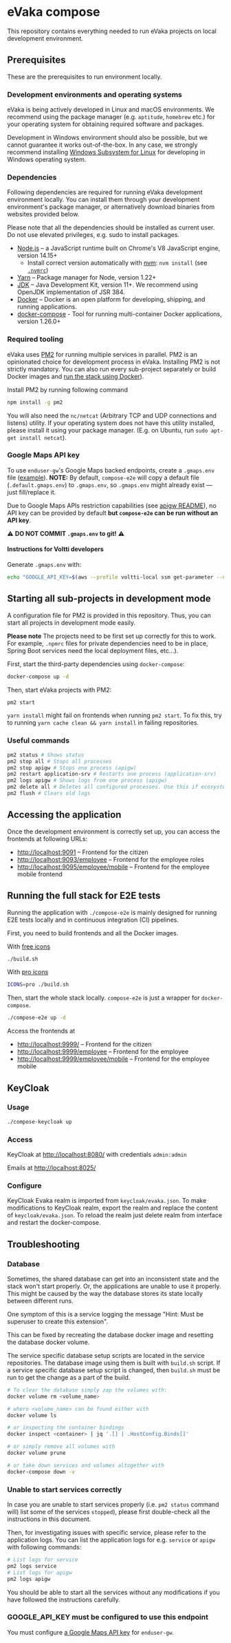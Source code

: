 <!--
SPDX-FileCopyrightText: 2017-2020 City of Espoo

SPDX-License-Identifier: LGPL-2.1-or-later
-->

# eVaka compose

This repository contains everything needed to run eVaka projects
on local development environment.

## Prerequisites

These are the prerequisites to run environment locally.

### Development environments and operating systems

eVaka is being actively developed in Linux and macOS environments.
We recommend using the package manager (e.g. `aptitude`, `homebrew` etc.)
for your operating system for obtaining required software and packages.

Development in Windows environment should also be possible, but we
cannot guarantee it works out-of-the-box. In any case, we strongly recommend
installing [Windows Subsystem for Linux](https://docs.microsoft.com/en-us/windows/wsl/install-win10)
for developing in Windows operating system.

### Dependencies

Following dependencies are required for running eVaka development
environment locally. You can install them through your development
environment's package manager, or alternatively download binaries
from websites provided below.

Please note that all the dependencies should be installed as
current user. Do not use elevated privileges, e.g. sudo to install
packages.

- [Node.js](https://nodejs.org/en/) – a JavaScript runtime built on Chrome's V8 JavaScript engine, version  14.15+
  - Install correct version automatically with [nvm](https://github.com/nvm-sh/nvm): `nvm install` (see [`.nvmrc`](../.nvmrc))
- [Yarn](https://yarnpkg.com/getting-started/install) – Package manager for Node, version 1.22+
- [JDK](https://openjdk.java.net/projects/jdk/11/) – Java Development
  Kit, version 11+. We recommend using OpenJDK implementation of JSR 384.
- [Docker](https://docs.docker.com/get-docker/) – Docker is an open platform for developing, shipping, and running applications.
- [docker-compose](https://docs.docker.com/compose/install/) - Tool for running multi-container Docker applications, version 1.26.0+

### Required tooling

eVaka uses [PM2](https://pm2.keymetrics.io/) for running multiple
services in parallel. PM2 is an opinionated choice for
development process in eVaka. Installing PM2 is not strictly
mandatory. You can also run every sub-project separately or
build Docker images and [run the stack using Docker](#running-the-full-stack-for-e2e-tests)).

Install PM2 by running following command

```bash
npm install -g pm2
```

You will also need the `nc/netcat` (Arbitrary TCP and UDP connections and listens) utility.
If your operating system does not have this utility installed, please install
it using your package manager. (E.g. on Ubuntu, run  `sudo apt-get install netcat`).

### Google Maps API key

To use `enduser-gw`'s Google Maps backed endpoints, create a `.gmaps.env` file ([example](./.default.gmaps.env)).
**NOTE:** By default, `compose-e2e` will copy a default file (`.default.gmaps.env`) to `.gmaps.env`, so `.gmaps.env`
might already exist — just fill/replace it.

Due to Google Maps APIs restriction capabilities (see [apigw README](../apigw/README.md#google-maps-api-key)),
no API key can be provided by default **but `compose-e2e` can be run without an API key**.

⚠️ **DO NOT COMMIT `.gmaps.env` to git!** ⚠️

#### Instructions for Voltti developers

Generate `.gmaps.env` with:

```sh
echo "GOOGLE_API_KEY=$(aws --profile voltti-local ssm get-parameter --name /local/evaka/google/maps_backend_api_key --query 'Parameter.Value' --with-decryption --output text)" > .gmaps.env
```

## Starting all sub-projects in development mode

A configuration file for PM2 is provided in this repository. Thus,
you can start all projects in development mode easily.

**Please note** The projects need to be first set up correctly
for this to work. For example, `.npmrc` files for private dependencies
need to be in place, Spring Boot services need the local deployment
files, etc…).

First, start the third-party dependencies using `docker-compose`:

```bash
docker-compose up -d
```

Then, start eVaka projects with PM2:

```bash
pm2 start
```

`yarn install` might fail on frontends when running `pm2 start`. To
fix this, try to running `yarn cache clean && yarn install` in failing
repositories.

### Useful commands

```bash
pm2 status # Shows status
pm2 stop all # Stops all processes
pm2 stop apigw # Stops one process (apigw)
pm2 restart application-srv # Restarts one process (application-srv)
pm2 logs apigw # Shows logs from one process (apigw)
pm2 delete all # Deletes all configured processes. Use this if ecosystem.config.js has changed
pm2 flush # Clears old logs
```

## Accessing the application

Once the development environment is correctly set up, you can access
the frontends at following URLs:

- <http://localhost:9091> – Frontend for the citizen
- <http://localhost:9093/employee> – Frontend for the employee roles
- <http://localhost:9095/employee/mobile> – Frontend for the employee mobile frontend

## Running the full stack for E2E tests

Running the application with `./compose-e2e` is mainly
designed for running E2E tests locally and in continuous integration
(CI) pipelines.

First, you need to build frontends and all the Docker images.

With [free icons](../frontend/README.md#using-free-icons)

```sh
./build.sh
```

With [pro icons](../frontend/README.md#using-professional-icons)

```sh
ICONS=pro ./build.sh
```

Then, start the whole stack locally. `compose-e2e` is just a
wrapper for `docker-compose`.

```sh
./compose-e2e up -d
```

Access the frontends at

- <http://localhost:9999/> – Frontend for the citizen
- <http://localhost:9999/employee> – Frontend for the employee
- <http://localhost:9999/employee/mobile> – Frontend for the employee mobile

## KeyCloak

### Usage

```bash
./compose-keycloak up
```

### Access

KeyCloak at <http://localhost:8080/> with credentials `admin:admin`

Emails at <http://localhost:8025/>

### Configure

KeyCloak Evaka realm is imported from `keycloak/evaka.json`. To make
modifications to KeyCloak realm, export the realm and replace
the content of `keycloak/evaka.json`. To reload the realm just delete
realm from interface and restart the docker-compose.

## Troubleshooting

### Database

Sometimes, the shared database can get into an inconsistent state and
the stack won't start properly. Or, the applications are unable to use
it properly. This might be caused by the way the database stores
its state locally between different runs.

One symptom of this is a service logging the message "Hint: Must be
superuser to create this extension".

This can be fixed by recreating the database docker image and resetting the database docker volume.

The service specific database setup scripts are located in the
service repositories. The database image using them is built with
`build.sh` script. If a service specific database setup script is
changed, then `build.sh` must be run to get the change as a part of the
build.

```bash
# To clear the database simply zap the volumes with:
docker volume rm <volume_name>

# where <volume_name> can be found either with
docker volume ls

# or inspecting the container bindings
docker inspect <container> | jq '.[] | .HostConfig.Binds[]'

# or simply remove all volumes with
docker volume prune

# or take down services and volumes altogether with
docker-compose down -v
```

### Unable to start services correctly

In case you are unable to start services properly (i.e. `pm2 status` command will)
list some of the services `stopped`), please first double-check all the instructions
in this document.

Then, for investigating issues with specific service, please refer to the application logs.
You can list the application logs for e.g. `service` or `apigw` with following commands:

```bash
# List logs for service
pm2 logs service
# List logs for apigw
pm2 logs apigw
```

You should be able to start all the services without any modifications
if you have followed the instructions carefully.

### GOOGLE_API_KEY must be configured to use this endpoint

You must configure [a Google Maps API key](#google-maps-api-key) for `enduser-gw`.
